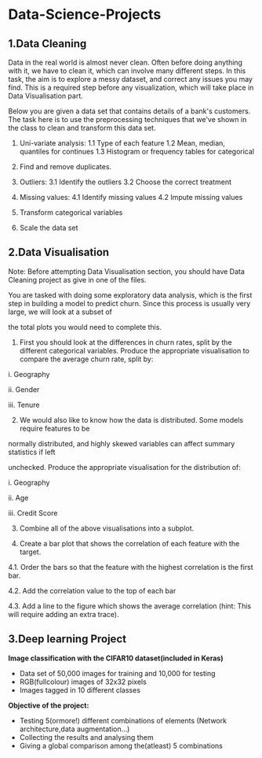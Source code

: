 # Data-Science-Projects

## 1.Data Cleaning

Data in the real world is almost never clean. Often before doing anything with it, we have to clean it, which can involve many different steps. In this task, the aim is to explore a messy dataset, and correct any issues you may find. This is a required step before any visualization, which will take place in Data Visualisation part.

Below you are given a data set that contains details of a bank's customers. The task here is to use the preprocessing techniques that we've shown in the class to clean and transform this data set.

1. Uni-variate analysis:
  1.1 Type of each feature
  1.2 Mean, median, quantiles for continues
  1.3 Histogram or frequency tables for categorical

2. Find and remove duplicates.

3. Outliers:
  3.1 Identify the outliers
  3.2 Choose the correct treatment

4. Missing values:
  4.1 Identify missing values
  4.2 Impute missing values 

5. Transform categorical variables 

6. Scale the data set


## 2.Data Visualisation

Note: Before attempting Data Visualisation section, you should have Data Cleaning project as give in one of the files.

You are tasked with doing some exploratory data analysis, which is the first step in building a model to predict churn. Since this process is usually very large, we will look at a subset of

the total plots you would need to complete this.

1. First you should look at the differences in churn rates, split by the different categorical variables. Produce the appropriate visualisation to compare the average churn rate, split by:

  i. Geography

  ii. Gender

  iii. Tenure

2. We would also like to know how the data is distributed. Some models require features to be

normally distributed, and highly skewed variables can affect summary statistics if left

unchecked. Produce the appropriate visualisation for the distribution of:

  i. Geography

  ii. Age

  iii. Credit Score

3. Combine all of the above visualisations into a subplot.

4. Create a bar plot that shows the correlation of each feature with the target.

  4.1. Order the bars so that the feature with the highest correlation is the first bar.

  4.2. Add the correlation value to the top of each bar

  4.3. Add a line to the figure which shows the average correlation (hint: This will require adding an extra trace).
  

## 3.Deep learning Project

**Image classification with the CIFAR10 dataset(included in Keras)**

- Data set of 50,000 images for training and 10,000 for testing
- RGB(fullcolour) images of 32x32 pixels
- Images tagged in 10 different classes

**Objective of the project:**

  - Testing 5(ormore!) different combinations of elements (Network architecture,data augmentation…)
  - Collecting the results and analysing them
  - Giving a global comparison among the(atleast) 5 combinations
